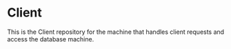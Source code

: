 # Client

This is the Client repository for the machine that handles client requests and access the database machine.